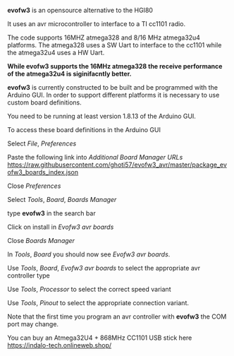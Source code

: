 **evofw3** is an opensource alternative to the HGI80

It uses an avr microcontroller to interface to a TI cc1101 radio.

The code supports 16MHZ atmega328 and 8/16 MHz atmega32u4 platforms.
The atmega328 uses a SW Uart to interface to the cc1101 while the atmega32u4 uses a HW Uart.

**While evofw3 supports the 16MHz atmega328 the receive performance of the atmega32u4 is siginifacntly better.**
 
**evofw3** is currently constructed to be built and be programmed with the Arduino GUI.
In order to support different platforms it is necessary to use custom board definitions.

You need to be running at least version 1.8.13 of the Arduino GUI.

To access these board definitions in the Arduino GUI


Select *File*, *Preferences*

Paste the following link into *Additional Board Manager URLs*
https://raw.githubusercontent.com/ghoti57/evofw3_avr/master/package_evofw3_boards_index.json

Close *Preferences*

Select *Tools*, *Board*, *Boards Manager*

type **evofw3** in the search bar

Click on install in *Evofw3 avr boards*

Close *Boards Manager*


In *Tools*, *Board* you should now see *Evofw3 avr boards*.

Use *Tools*, *Board*, *Evofw3 avr boards* to select the appropriate avr controller type

Use *Tools*, *Processor* to select the correct speed variant

Use *Tools*, *Pinout* to select the appropriate connection variant.


Note that the first time you program an avr controller with **evofw3** the COM port may change.

You can buy an Atmega32U4 + 868MHz CC1101 USB stick here
https://indalo-tech.onlineweb.shop/
